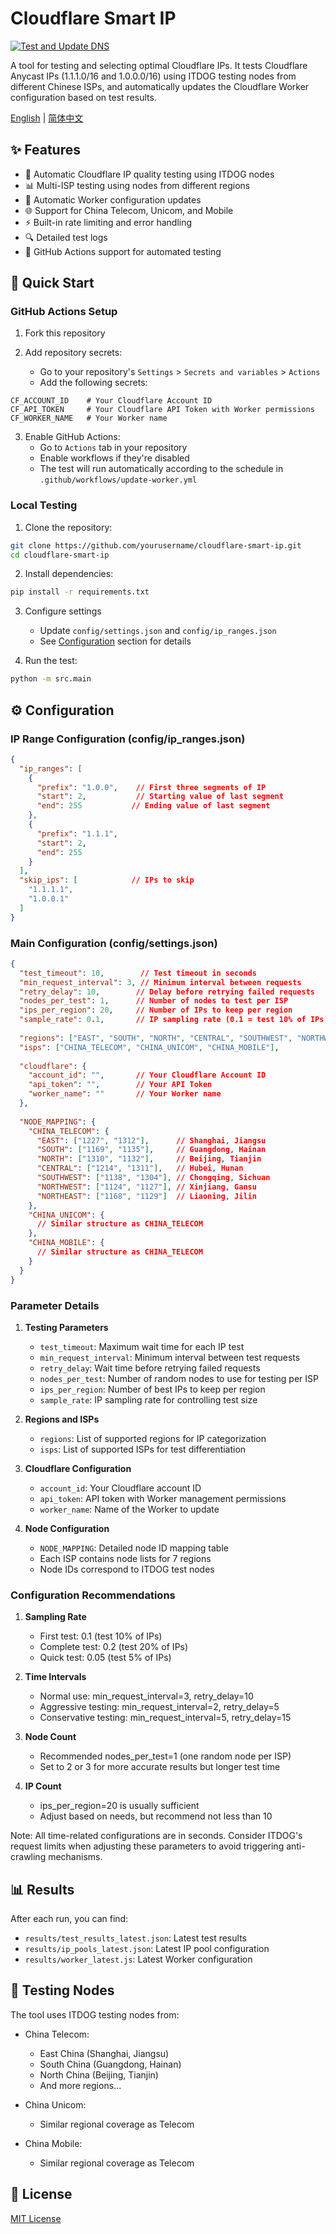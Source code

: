 # Cloudflare Smart IP

[![Test and Update DNS](https://github.com/FutureUnreal/Cloudflare-Smart-IP/actions/workflows/update-worker.yml/badge.svg)](https://github.com/FutureUnreal/Cloudflare-Smart-IP/actions/workflows/update-worker.yml)

A tool for testing and selecting optimal Cloudflare IPs. It tests Cloudflare Anycast IPs (1.1.1.0/16 and 1.0.0.0/16) using ITDOG testing nodes from different Chinese ISPs, and automatically updates the Cloudflare Worker configuration based on test results.

[English](#english) | [简体中文](./README_CN.md)

## ✨ Features

- 🚀 Automatic Cloudflare IP quality testing using ITDOG nodes
- 📊 Multi-ISP testing using nodes from different regions
- 🔄 Automatic Worker configuration updates
- 🌐 Support for China Telecom, Unicom, and Mobile
- ⚡ Built-in rate limiting and error handling
- 🔍 Detailed test logs
- 🤖 GitHub Actions support for automated testing

## 🚀 Quick Start

### GitHub Actions Setup

1. Fork this repository

2. Add repository secrets:
   - Go to your repository's `Settings` > `Secrets and variables` > `Actions`
   - Add the following secrets:
```
CF_ACCOUNT_ID    # Your Cloudflare Account ID
CF_API_TOKEN     # Your Cloudflare API Token with Worker permissions
CF_WORKER_NAME   # Your Worker name
```

3. Enable GitHub Actions:
   - Go to `Actions` tab in your repository
   - Enable workflows if they're disabled
   - The test will run automatically according to the schedule in `.github/workflows/update-worker.yml`

### Local Testing

1. Clone the repository:
```bash
git clone https://github.com/yourusername/cloudflare-smart-ip.git
cd cloudflare-smart-ip
```

2. Install dependencies:
```bash
pip install -r requirements.txt
```

3. Configure settings
   - Update `config/settings.json` and `config/ip_ranges.json`
   - See [Configuration](#%EF%B8%8F-configuration) section for details

4. Run the test:
```bash
python -m src.main
```

## ⚙️ Configuration

### IP Range Configuration (config/ip_ranges.json)
```json
{
  "ip_ranges": [
    {
      "prefix": "1.0.0",    // First three segments of IP
      "start": 2,           // Starting value of last segment
      "end": 255           // Ending value of last segment
    },
    {
      "prefix": "1.1.1",
      "start": 2,
      "end": 255
    }
  ],
  "skip_ips": [            // IPs to skip
    "1.1.1.1",
    "1.0.0.1"
  ]
}
```

### Main Configuration (config/settings.json)
```json
{
  "test_timeout": 10,        // Test timeout in seconds
  "min_request_interval": 3, // Minimum interval between requests
  "retry_delay": 10,        // Delay before retrying failed requests
  "nodes_per_test": 1,      // Number of nodes to test per ISP
  "ips_per_region": 20,     // Number of IPs to keep per region
  "sample_rate": 0.1,       // IP sampling rate (0.1 = test 10% of IPs)
  
  "regions": ["EAST", "SOUTH", "NORTH", "CENTRAL", "SOUTHWEST", "NORTHWEST", "NORTHEAST"],
  "isps": ["CHINA_TELECOM", "CHINA_UNICOM", "CHINA_MOBILE"],
  
  "cloudflare": {
    "account_id": "",       // Your Cloudflare Account ID
    "api_token": "",        // Your API Token
    "worker_name": ""       // Your Worker name
  },
  
  "NODE_MAPPING": {
    "CHINA_TELECOM": {
      "EAST": ["1227", "1312"],      // Shanghai, Jiangsu
      "SOUTH": ["1169", "1135"],     // Guangdong, Hainan
      "NORTH": ["1310", "1132"],     // Beijing, Tianjin
      "CENTRAL": ["1214", "1311"],   // Hubei, Hunan
      "SOUTHWEST": ["1138", "1304"], // Chongqing, Sichuan
      "NORTHWEST": ["1124", "1127"], // Xinjiang, Gansu
      "NORTHEAST": ["1168", "1129"]  // Liaoning, Jilin
    },
    "CHINA_UNICOM": {
      // Similar structure as CHINA_TELECOM
    },
    "CHINA_MOBILE": {
      // Similar structure as CHINA_TELECOM
    }
  }
}
```

### Parameter Details

1. **Testing Parameters**
   - `test_timeout`: Maximum wait time for each IP test
   - `min_request_interval`: Minimum interval between test requests
   - `retry_delay`: Wait time before retrying failed requests
   - `nodes_per_test`: Number of random nodes to use for testing per ISP
   - `ips_per_region`: Number of best IPs to keep per region
   - `sample_rate`: IP sampling rate for controlling test size

2. **Regions and ISPs**
   - `regions`: List of supported regions for IP categorization
   - `isps`: List of supported ISPs for test differentiation

3. **Cloudflare Configuration**
   - `account_id`: Your Cloudflare account ID
   - `api_token`: API token with Worker management permissions
   - `worker_name`: Name of the Worker to update

4. **Node Configuration**
   - `NODE_MAPPING`: Detailed node ID mapping table
   - Each ISP contains node lists for 7 regions
   - Node IDs correspond to ITDOG test nodes

### Configuration Recommendations

1. **Sampling Rate**
   - First test: 0.1 (test 10% of IPs)
   - Complete test: 0.2 (test 20% of IPs)
   - Quick test: 0.05 (test 5% of IPs)

2. **Time Intervals**
   - Normal use: min_request_interval=3, retry_delay=10
   - Aggressive testing: min_request_interval=2, retry_delay=5
   - Conservative testing: min_request_interval=5, retry_delay=15

3. **Node Count**
   - Recommended nodes_per_test=1 (one random node per ISP)
   - Set to 2 or 3 for more accurate results but longer test time

4. **IP Count**
   - ips_per_region=20 is usually sufficient
   - Adjust based on needs, but recommend not less than 10

Note: All time-related configurations are in seconds. Consider ITDOG's request limits when adjusting these parameters to avoid triggering anti-crawling mechanisms.

## 📊 Results

After each run, you can find:
- `results/test_results_latest.json`: Latest test results
- `results/ip_pools_latest.json`: Latest IP pool configuration
- `results/worker_latest.js`: Latest Worker configuration

## 🌟 Testing Nodes

The tool uses ITDOG testing nodes from:

- China Telecom:
  - East China (Shanghai, Jiangsu)
  - South China (Guangdong, Hainan)
  - North China (Beijing, Tianjin)
  - And more regions...

- China Unicom:
  - Similar regional coverage as Telecom

- China Mobile:
  - Similar regional coverage as Telecom

## 📃 License

[MIT License](./LICENSE)
